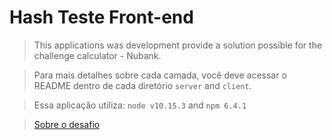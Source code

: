 # Hash Teste Front-end

> This applications was development provide a solution possible for the challenge calculator - Nubank.

> Para mais detalhes sobre cada camada, você deve acessar o README dentro de cada diretório `server` and `client`.

> Essa aplicação utiliza: `node v10.15.3` and `npm 6.4.1`

> <a href="https://github.com/hashlab/hiring/blob/master/challenges/pt-br/front-challenge.md">Sobre o desafio</a>
